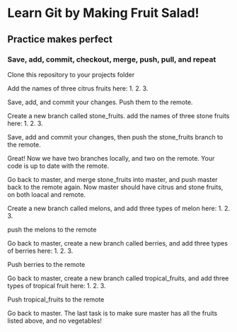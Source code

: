 # Learn Git by Making Fruit Salad!
## Practice makes perfect
### Save, add, commit, checkout, merge, push, pull, and repeat

Clone this repository to your projects folder

Add the names of three citrus fruits here:
1.
2.
3. 

Save, add, and commit your changes. Push them to the remote.

Create a new branch called stone_fruits.
add the names of three stone fruits here:
1.
2.
3.

Save, add and commit your changes, then push the stone_fruits branch to the remote. 

Great! Now we have two branches locally, and two on the remote. Your code is up to date with the remote.

Go back to master, and merge stone_fruits into master, and push master back to the remote again. Now master should have citrus and stone fruits, on both loacal and remote.

Create a new branch called melons, and add three types of melon here:
1.
2.
3.

push the melons to the remote

Go back to master, create a new branch called berries, and add three types of berries here:
1.
2.
3.

Push berries to the remote

Go back to master, create a new branch called tropical_fruits, and add three types of tropical fruit here:
1.
2.
3.

Push tropical_fruits to the remote

Go back to master. The last task is to make sure master has all the fruits listed above, and no vegetables!









